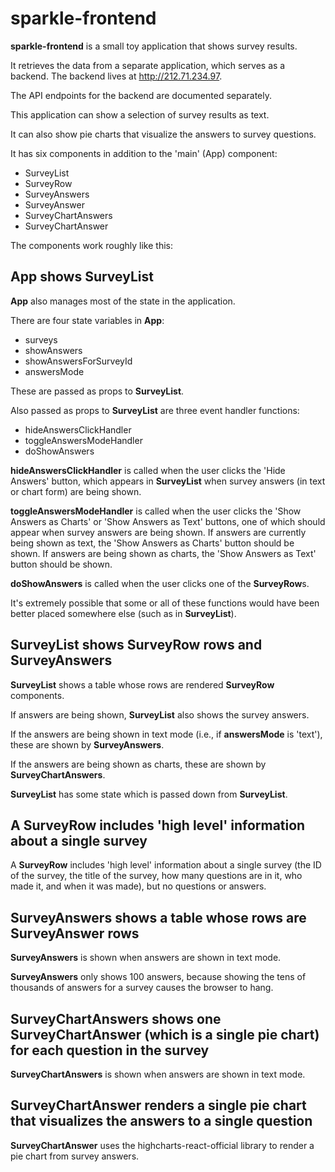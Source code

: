 # sparkle-frontend

**sparkle-frontend** is a small toy application that shows survey results.

It retrieves the data from a separate application, which serves as a backend. The backend lives at http://212.71.234.97.

The API endpoints for the backend are documented separately.

This application can show a selection of survey results as text.

It can also show pie charts that visualize the answers to survey questions.

It has six components in addition to the 'main' (App) component:

* SurveyList
* SurveyRow
* SurveyAnswers
* SurveyAnswer
* SurveyChartAnswers
* SurveyChartAnswer

The components work roughly like this:

## App shows SurveyList

**App** also manages most of the state in the application.

There are four state variables in **App**:

* surveys
* showAnswers
* showAnswersForSurveyId
* answersMode

These are passed as props to **SurveyList**.

Also passed as props to **SurveyList** are three event handler functions:

* hideAnswersClickHandler
* toggleAnswersModeHandler
* doShowAnswers

**hideAnswersClickHandler** is called when the user clicks the 'Hide Answers' button, which appears in **SurveyList** when survey answers (in text or chart form) are being shown.

**toggleAnswersModeHandler** is called when the user clicks the 'Show Answers as Charts' or 'Show Answers as Text' buttons, one of which should appear when survey answers are being shown. If answers are currently being shown as text, the 'Show Answers as Charts' button should be shown. If answers are being shown as charts, the 'Show Answers as Text' button should be shown.

**doShowAnswers** is called when the user clicks one of the **SurveyRow**s.

It's extremely possible that some or all of these functions would have been better placed somewhere else (such as in **SurveyList**).

## SurveyList shows SurveyRow rows and SurveyAnswers

**SurveyList** shows a table whose rows are rendered **SurveyRow** components.

If answers are being shown, **SurveyList** also shows the survey answers.

If the answers are being shown in text mode (i.e., if **answersMode** is 'text'), these are shown by **SurveyAnswers**.

If the answers are being shown as charts, these are shown by **SurveyChartAnswers**.

**SurveyList** has some state which is passed down from **SurveyList**.

## A SurveyRow includes 'high level' information about a single survey

A **SurveyRow** includes 'high level' information about a single survey (the ID of the survey, the title of the survey, how many questions are in it, who made it, and when it was made), but no questions or answers.

## SurveyAnswers shows a table whose rows are SurveyAnswer rows

**SurveyAnswers** is shown when answers are shown in text mode.

**SurveyAnswers** only shows 100 answers, because showing the tens of thousands of answers for a survey causes the browser to hang.

## SurveyChartAnswers shows one SurveyChartAnswer (which is a single pie chart) for each question in the survey

**SurveyChartAnswers** is shown when answers are shown in text mode.

## SurveyChartAnswer renders a single pie chart that visualizes the answers to a single question

**SurveyChartAnswer** uses the highcharts-react-official library to render a pie chart from survey answers.